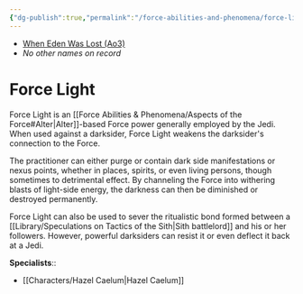 ```yaml
---
{"dg-publish":true,"permalink":"/force-abilities-and-phenomena/force-light/","tags":["light","alter","forcepower"],"noteIcon":"saber1"}
---
```


- [When Eden Was Lost (Ao3)](https://archiveofourown.org/works/19334440)
- *No other names on record*
# Force Light
Force Light is an [[Force Abilities & Phenomena/Aspects of the Force#Alter\|Alter]]-based Force power generally employed by the Jedi. When used against a darksider, Force Light weakens the darksider's connection to the Force. 

The practitioner can either purge or contain dark side manifestations or nexus points, whether in places, spirits, or even living persons, though sometimes to detrimental effect. By channeling the Force into withering blasts of light-side energy, the darkness can then be diminished or destroyed permanently. 

Force Light can also be used to sever the ritualistic bond formed between a [[Library/Speculations on Tactics of the Sith\|Sith battlelord]] and his or her followers. However, powerful darksiders can resist it or even deflect it back at a Jedi.

**Specialists**::
- [[Characters/Hazel Caelum\|Hazel Caelum]]